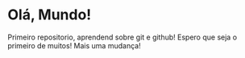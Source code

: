 # Olá, Mundo!
 Primeiro repositorio, aprendend sobre git e github!
 Espero que seja o primeiro de muitos!
 Mais uma mudança!
